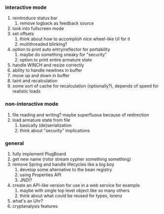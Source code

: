 ### interactive mode

1. reintroduce status bar
    1. remove logback as feedback source
1. look into fullscreen mode
1. set offsets
    1. think about how to accomplish nice wheel-like UI for it
    1. multithreaded blinking?
1. option to print auto entry/reflector for portability
    1. maybe do something sneaky for "security"
    1. option to print entire armature state
1. handle WINCH and resize correctly
1. ability to handle newlines in buffer
1. move up and down in buffer
1. taint and recalculation
1. some sort of cache for recalculation (optionally?), depends of speed for realistic loads

### non-interactive mode

1. file reading and writing? maybe superfluous because of redirection
1. load armature state from file
   1. basically (de)serialization
   1. think about "security" implications

### general

1. fully implement PlugBoard
1. get new name (rotor stream cypher something something)
1. remove Spring and handle lifecycles like a big boy
   1. develop some alternative to the bean registry
   1. using Properties API
   1. JNDI?
1. create an API-like version for use in a web service for example
   1. maybe with single top level object like so many others
   1. think about what could be reused for typex, lorenz
1. what's an Uhr?
1. cryptanalysis features
